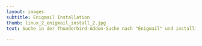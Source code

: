 ```yaml
---
layout: images
subtitle: Enigmail Installation
thumb: linux_2_enigmail_install_2.jpg
text: Suche in der Thunderbird-Addon-Suche nach "Enigmail" und installiere es. 

---
```

